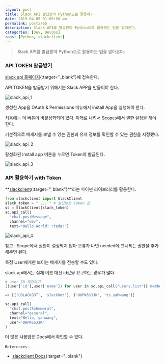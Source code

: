```yaml
---
layout: post
title: Slack API 발급받아 Python으로 활용하기
date: 2019-04-05 01:00:00 am
permalink: posts/65
description: Slack API를 발급받아 Python으로 활용하는 법을 알아본다.
categories: [Dev, DevOps]
tags: [Python, slackclient]
---
```


> Slack API를 발급받아 Python으로 활용하는 법을 알아본다.

### API TOKEN 발급받기

[slack api 홈페이지](https://api.slack.com/){:target="_blank"}에 접속한다.

API TOKEN을 발급받기 위해서는 Slack APP을 만들어야 한다.

![slack_api_1]({{site.baseurl}}/assets/img/devops/slack_api_1.png)

생성한 App을 OAuth & Permissions 메뉴에서 install App을 실행해야 한다. 

처음에는 이 버튼이 비활성화되어 있다. 아래로 내려서 Scopes에서 권한 설정을 해야한다.

기본적으로 메세지를 보낼 수 있는 권한과 유저 정보를 확인할 수 있는 권한을 지정했다. 

![slack_api_2]({{site.baseurl}}/assets/img/devops/slack_api_2.png)

활성화된 Install app 버튼을 누르면 Token이 발급된다.

![slack_api_3]({{site.baseurl}}/assets/img/devops/slack_api_3.png)

### API 활용하기 with Token

**[slackclient](https://github.com/slackapi/python-slackclient){:target="_blank"}**라는 파이썬 라이브러리를 활용한다.

``` python
from slackclient import SlackClient
slack_token = " ... " # 발급받은 Token 값
sc = SlackClient(slack_token)
sc.api_call(
  "chat.postMessage",
  channel="dev",
  text="Hello World! :tada:")
```

![slack_api_4]({{site.baseurl}}/assets/img/devops/slack_api_4.png)

참고 : Scope에서 권한이 설정되지 않아 오류가 나면 needed에 표시되는 권한을 추가해주면 된다.

특정 User에게만 보이는 메세지를 전송할 수도 있다.

slack api에서는 실제 이름 대신 id값을 요구하는 경우가 많다.

``` python
# user ID 확인하기
[(user['id'],user['name']) for user in sc.api_call("users.list")['members']]

=> [('USLACKBOT', 'slackbot'), ('UHPK66JJK', 'ts.yahwang')]

sc.api_call(
  "chat.postEphemeral",
  channel="general",
  text="Hello, yahwang",
  user='UHPK66JJK'
)
```

더 많은 사용법은 Docs에서 확인할 수 있다.

`References` : 

* [slackclient Docs](https://python-slackclient.readthedocs.io/en/latest/){:target="_blank"}

